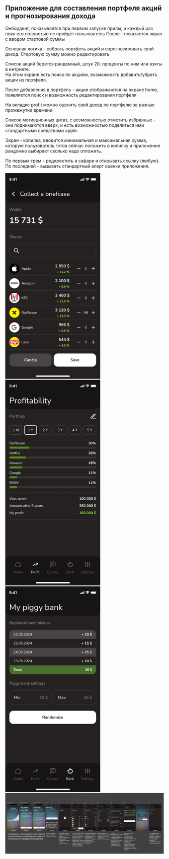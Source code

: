 ## Приложение для составления портфеля акций и прогнозирования дохода

Онбординг, показывается при первом запуске прилы, и каждый раз пока его полностью не пройдет пользователь
После - показается экран с вводом стартовой суммы

Основная логика - собрать портфель акций и спрогнозировать свой доход. Стартовую сумму можно редактировать

Список акций берется рандомный, штук 20. проценты по ним или взяты в интрнете.  
На этом экране есть поиск по акциям, возможность добавить/убрать акции из портфеля.

После добавления в портфель - акции отображаются на экране home, появляется поиск и возможность редактирования портфеля

На вкладке profit можно оценить свой доход по портфелю за разные промежутки времени.

Список мотивционных цитат, с возможностью отметить избранные - они поднимаются вверх, и есть возможностью поделиться ими стандартными средствами apple.

Экран - копилка, вводится минимальная и максимальная сумма, которую пользователь готов сейчас положить в копилку и приложение рандомно выбирает сколько надо отложить.

По первым трем - редиректить в сафари и открывать ссылку (любую). По последней - вызывать стандартный алерт оценки приложения.


[<img src="screen/1.png" width="302"/>](screen/1.png)
[<img src="screen/2.png" width="302"/>](screen/2.png)
[<img src="screen/3.png" width="302"/>](screen/3.png)
[<img src="screen/4.png"/>](screen/4.png)
